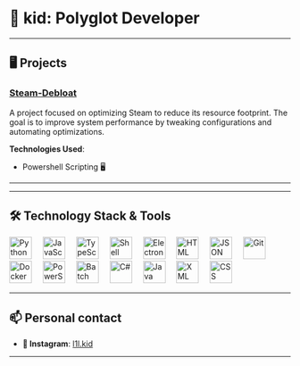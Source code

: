 # 🚀 kid: Polyglot Developer
---

## 🖥️ Projects

### [Steam-Debloat](https://github.com/mtytyx/Steam-Debloat)
A project focused on optimizing Steam to reduce its resource footprint. The goal is to improve system performance by tweaking configurations and automating optimizations.

**Technologies Used**:
- Powershell Scripting 🖥️

---

---

## 🛠️ Technology Stack & Tools

<div align="left">
  <img src="https://cdn.jsdelivr.net/gh/devicons/devicon/icons/python/python-original.svg" height="40" alt="Python" />
  <img width="12" />
  <img src="https://cdn.jsdelivr.net/gh/devicons/devicon/icons/javascript/javascript-original.svg" height="40" alt="JavaScript" />
  <img width="12" />
  <img src="https://cdn.jsdelivr.net/gh/devicons/devicon/icons/typescript/typescript-original.svg" height="40" alt="TypeScript" />
  <img width="12" />
  <img src="https://cdn.jsdelivr.net/gh/devicons/devicon/icons/bash/bash-original.svg" height="40" alt="Shell" />
  <img width="12" />
  <img src="https://cdn.jsdelivr.net/gh/devicons/devicon/icons/electron/electron-original.svg" height="40" alt="Electron" />
  <img width="12" />
  <img src="https://cdn.jsdelivr.net/gh/devicons/devicon/icons/html5/html5-original.svg" height="40" alt="HTML" />
  <img width="12" />
  <img src="https://cdn.jsdelivr.net/gh/devicons/devicon/icons/json/json-original.svg" height="40" alt="JSON" />
  <img width="12" />
  <img src="https://cdn.jsdelivr.net/gh/devicons/devicon/icons/git/git-original.svg" height="40" alt="Git" />
  <img width="12" />
  <img src="https://cdn.jsdelivr.net/gh/devicons/devicon/icons/docker/docker-plain-wordmark.svg" height="40" alt="Docker" />
  <img width="12" />
  <img src="https://cdn.jsdelivr.net/gh/devicons/devicon/icons/powershell/powershell-original.svg" height="40" alt="PowerShell" />
  <img width="12" />
  <img src="https://cdn.jsdelivr.net/gh/devicons/devicon/icons/windows8/windows8-original.svg" height="40" alt="Batch" />
  <img width="12" />
  <img src="https://cdn.jsdelivr.net/gh/devicons/devicon/icons/csharp/csharp-original.svg" height="40" alt="C#" />
  <img width="12" />
  <img src="https://cdn.jsdelivr.net/gh/devicons/devicon/icons/java/java-original.svg" height="40" alt="Java" />
  <img width="12" />
  <img src="https://cdn.jsdelivr.net/gh/devicons/devicon/icons/xml/xml-original.svg" height="40" alt="XML" />
  <img width="12" />
  <img src="https://cdn.jsdelivr.net/gh/devicons/devicon/icons/css3/css3-original.svg" height="40" alt="CSS" />
</div>

---

## 📫 Personal contact

- **📧 Instagram**: [l1l.kid](https://www.instagram.com/l1l.kid/)

---
